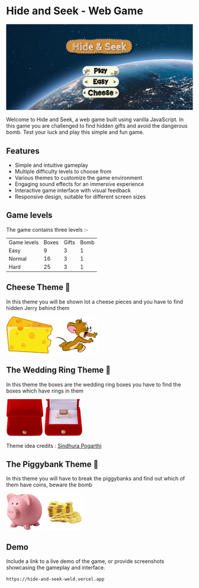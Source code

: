 # Hide and Seek - Web Game

![Cover Page](src/media/coverpagedemo.png)

Welcome to Hide and Seek, a web game built using vanilla JavaScript. In this game you are challenged to find hidden gifts and avoid the dangerous bomb. Test your luck and play this simple and fun game.

## Features

- Simple and intuitive gameplay
- Multiple difficulty levels to choose from
- Various themes to customize the game environment
- Engaging sound effects for an immersive experience
- Interactive game interface with visual feedback
- Responsive design, suitable for different screen sizes

## Game levels

The game contains three levels :-

<table>
    <tr>
        <td>Game levels</td>
        <td>Boxes</td>
        <td>Gifts</td>
        <td>Bomb</td>
    </tr>
    <tr>
        <td>Easy</td>
        <td>9</td>
        <td>3</td>
        <td>1</td>
    </tr>
    <tr>
        <td>Normal</td>
        <td>16</td>
        <td>3</td>
        <td>1</td>
    </tr>
    <tr>
        <td>Hard</td>
        <td>25</td>
        <td>3</td>
        <td>1</td>
    </tr>
</table>

## Cheese Theme 🧀

In this theme you will be shown lot a cheese pieces and you have to find hidden Jerry behind them

<img src="src/media/cheese2.png" height="100">
<img src="src/media/jerry.png" height="100">

## The Wedding Ring Theme 💍

In this theme the boxes are the wedding ring boxes you have to find the boxes which have rings in them

<img src="src/media/closed.png" height="100">
<img src="src/media/open.png" height="100">

Theme idea credits : [Sindhura Pogarthi](https://github.com/SindhuraPogarthi)

## The Piggybank Theme 🐷

In this theme you will have to break the piggybanks and find out which of them have coins, beware the bomb

<img src="src/media/piggybank.png" height="100">
<img src="src/media/coins.png" height="100">

## Demo

Include a link to a live demo of the game, or provide screenshots showcasing the gameplay and interface.

```bash
https://hide-and-seek-weld.vercel.app
```
